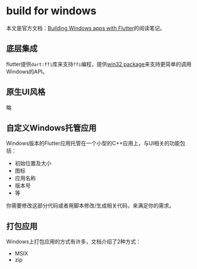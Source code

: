 # build for windows

本文是官方文档：[Building Windows apps with Flutter](https://docs.flutter.dev/development/platform-integration/windows/building)的阅读笔记。

## 底层集成

flutter提供`dart:ffi`库来支持`ffi`编程，提供[win32 package](https://pub.dev/packages/win32)来支持更简单的调用Windows的API。

## 原生UI风格

略

## 自定义Windows托管应用

Windows版本的Flutter应用托管在一个小型的C++应用上，与UI相关的功能包括：

- 初始位置及大小
- 图标
- 应用名称
- 版本号
- 等

你需要修改这部分代码或者用脚本修改/生成相关代码，来满足你的需求。

## 打包应用

Windows上打包应用的方式有许多，文档介绍了2种方式：

- MSIX
- zip
